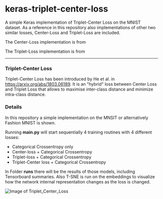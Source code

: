 # keras-triplet-center-loss
A simple Keras implementation of Triplet-Center Loss on the MNIST dataset. 
As a reference in this repository also implementations of other two similar losses, 
Center-Loss and Triplet-Loss are included. 

The Center-Loss implementation is from 

The Triplet-Loss implementation is from 

------
### Triplet-Center Loss

Triplet-Center Loss has been introduced by He et al. in https://arxiv.org/abs/1803.06189. 
It is an "hybrid" loss between Center Loss and Triplet Loss that allows to maximise inter-class distance and 
minimize intra-class distance.


### Details 
In this repository a simple implementation on the MNSIT or alternatively Fashion MNIST is 
shown. 

Running **main.py** will start sequentially 4 training routines with 4 different losses:

* Categorical Crossentropy only 
* Center-loss + Categorical Crossentropy 
* Triplet-loss + Categorical Crossentropy 
* Triplet-Center loss + Categorical Crossentropy 

In Folder **runs** there will be the results of those models, including Tensorboard summaries. 
Also T-SNE is run on the embeddings to visualize how the network internal representation changes as the loss is changed.

![Image of Triplet_Center_Loss](https://github.com/popcornell/keras-triplet-center-loss/blob/master/runs/triplet_center_loss/Samples%20from%20Train%20Data%2C%20triplet_center_loss.png)